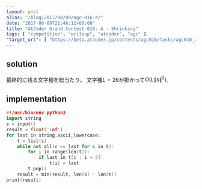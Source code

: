 ```yaml
---
layout: post
alias: "/blog/2017/08/09/agc-016-a/"
date: "2017-08-09T21:46:12+09:00"
title: "AtCoder Grand Contest 016: A - Shrinking"
tags: [ "competitive", "writeup", "atcoder", "agc" ]
"target_url": [ "https://beta.atcoder.jp/contests/agc016/tasks/agc016_a" ]
---
```


## solution

最終的に残る文字種を総当たり。
文字種$L = 26$が掛かって$O(L\|s\|^2)$。

## implementation

``` c++
#!/usr/bin/env python3
import string
s = input()
result = float('inf')
for last in string.ascii_lowercase:
    t = list(s)
    while not all(c == last for c in t):
        for i in range(len(t)):
            if last in t[i : i + 2]:
                t[i] = last
        t.pop()
    result = min(result, len(s) - len(t))
print(result)
```
